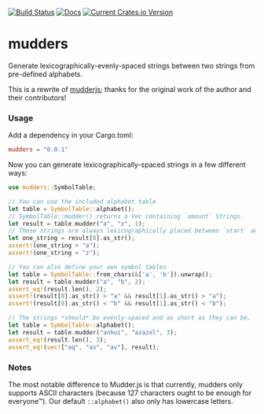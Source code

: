 [![Build Status](https://travis-ci.org/Follpvosten/mudders.svg?branch=master)](https://travis-ci.org/Follpvosten/mudders)
[![Docs](https://docs.rs/mudders/badge.svg)](https://docs.rs/mudders)
[![Current Crates.io Version](https://img.shields.io/crates/v/mudders.svg)](https://crates.io/crates/mudders)

# mudders

Generate lexicographically-evenly-spaced strings between two strings
from pre-defined alphabets.

This is a rewrite of [mudderjs](https://github.com/fasiha/mudderjs); thanks
for the original work of the author and their contributors!

### Usage
Add a dependency in your Cargo.toml:

```toml
mudders = "0.0.1"
```

Now you can generate lexicographically-spaced strings in a few different ways:

```rust
use mudders::SymbolTable;

// You can use the included alphabet table
let table = SymbolTable::alphabet();
// SymbolTable::mudder() returns a Vec containing `amount` Strings.
let result = table.mudder("a", "z", 1);
// These strings are always lexicographically placed between `start` and `end`.
let one_string = result[0].as_str();
assert!(one_string > "a");
assert!(one_string < "z");

// You can also define your own symbol tables
let table = SymbolTable::from_chars(&['a', 'b']).unwrap();
let result = table.mudder("a", "b", 2);
assert_eq!(result.len(), 2);
assert!(result[0].as_str() > "a" && result[1].as_str() > "a");
assert!(result[0].as_str() < "b" && result[1].as_str() < "b");

// The strings *should* be evenly-spaced and as short as they can be.
let table = SymbolTable::alphabet();
let result = table.mudder("anhui", "azazel", 3);
assert_eq!(result.len(), 3);
assert_eq!(vec!["aq", "as", "av"], result);
```

### Notes
The most notable difference to Mudder.js is that currently, mudders only
supports ASCII characters (because 127 characters ought to be enough for
everyone™). Our default `::alphabet()` also only has lowercase letters.

